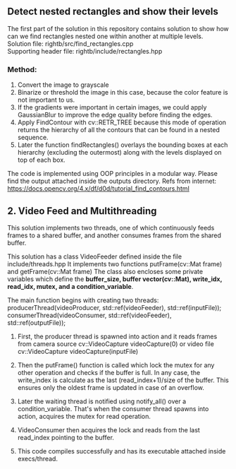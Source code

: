 ## Detect nested rectangles and show their levels   
The first part of the solution in this repository contains solution to show how can we find rectangles nested one within another at multiple levels.  
Solution file: rightb/src/find_rectangles.cpp  
Supporting header file: rightb/include/rectangles.hpp  

### Method:  
1. Convert the image to grayscale
2. Binarize or threshold the image in this case, because the color feature is not important to us.
3. If the gradients were important in certain images, we could apply GaussianBlur to improve the edge quality before finding the edges.
4. Apply FindContour with cv::RETR_TREE because this mode of operation returns the hierarchy of all the contours that can be found in a nested sequence.
5. Later the function findRectangles() overlays the bounding boxes at each hierarchy (excluding the outermost) along with the levels displayed on top of each box.

The code is implemented using OOP principles in a modular way.
Please find the output attached inside the outputs directory.
Refs from internet: https://docs.opencv.org/4.x/df/d0d/tutorial_find_contours.html   

## 2. Video Feed and Multithreading  
 This solution implements two threads, one of which continuously feeds frames to a shared buffer,
and another consumes frames from the shared buffer.

This solution has a class VideoFeeder defined inside the file include/threads.hpp
It implements two functions putFrame(cv::Mat frame) and getFrame(cv::Mat frame)
The class also encloses some private variables which define the **buffer_size, buffer vector(cv::Mat), write_idx, read_idx, mutex, and a condition_variable**.  

The main function begins with creating two threads:  
producerThread(videoProducer, std::ref(videoFeeder), std::ref(inputFile));
consumerThread(videoConsumer, std::ref(videoFeeder), std::ref(outputFile));

1. First, the producer thread is spawned into action and it reads frames from camera source cv::VideoCapture videoCapture(0) or video file cv::VideoCapture videoCapture(inputFile)  
2. Then the putFrame() function is called which lock the mutex for any other operation and checks if the buffer is full. In any case, the write_index is calculate as the last (read_index+1)/size of the buffer. This ensures only the oldest frame is updated in case of an overflow.
3. Later the waiting thread is notified using notify_all() over a condition_variable. That's when the consumer thread spawns into action, acquires the mutex for read operation.
4. VideoConsumer then acquires the lock and reads from the last read_index pointing to the buffer.

5. This code compiles successfully and has its executable attached inside execs/thread.
